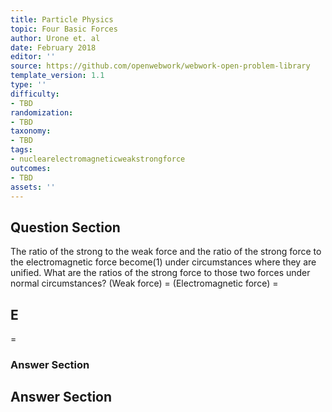 ```yaml
---
title: Particle Physics
topic: Four Basic Forces
author: Urone et. al
date: February 2018
editor: ''
source: https://github.com/openwebwork/webwork-open-problem-library
template_version: 1.1
type: ''
difficulty:
- TBD
randomization:
- TBD
taxonomy:
- TBD
tags:
- nuclearelectromagneticweakstrongforce
outcomes:
- TBD
assets: ''
---
```


## Question Section 

The ratio of the strong to the weak force and the ratio of the strong force to the
electromagnetic force become(1) under circumstances where they are unified. What
are the ratios of the strong force to those two forces under normal circumstances?
(Weak force) =
(Electromagnetic force) =

## E
=
### Answer Section


## Answer Section

